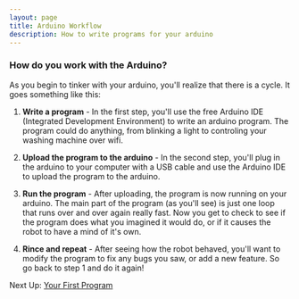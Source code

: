 ```yaml
---
layout: page
title: Arduino Workflow
description: How to write programs for your arduino
---
```

### How do you work with the Arduino?
As you begin to tinker with your arduino, you'll realize that there is a cycle. It goes something like this:

1. **Write a program** - In the first step, you'll use the free Arduino IDE (Integrated Development Environment) to write an arduino program. The program could do anything, from blinking a light to controling your washing machine over wifi.

1. **Upload the program to the arduino** - In the second step, you'll plug in the arduino to your computer with a USB cable and use the Arduino IDE to upload the program to the arduino.

1. **Run the program** - After uploading, the program is now running on your arduino. The main part of the program (as you'll see) is just one loop that runs over and over again really fast. Now you get to check to see if the program does what you imagined it would do, or if it causes the robot to have a mind of it's own.  

1. **Rince and repeat** - After seeing how the robot behaved, you'll want to modify the program to fix any bugs you saw, or add a new feature.  So go back to step 1 and do it again!

Next Up: [Your First Program](arduino-first-program.html)